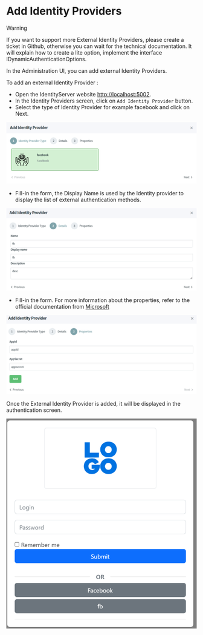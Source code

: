 # Add Identity Providers

> [!WARNING]
> If you want to support more External Identity Providers, please create a ticket in Github, otherwise you can wait for the technical documentation.
> It will explain how to create a lite option, implement the interface IDynamicAuthenticationOptions<TOptions>.

In the Administration UI, you can add external Identity Providers.

To add an external Identity Provider :

* Open the IdentityServer website [http://localhost:5002](http://localhost:5002).
* In the Identity Providers screen, click on `Add Identity Provider` button.
* Select the type of Identity Provider for example facebook and click on Next.

![Choose Identity Provider](images/add-1.png)

* Fill-in the form, the Display Name is used by the Identity provider to display the list of external authentication methods.

![Details](images/add-2.png)

* Fill-in the form. For more information about the properties, refer to the official documentation from [Microsoft](https://learn.microsoft.com/en-us/aspnet/core/security/authentication/social/?view=aspnetcore-7.0&tabs=visual-studio)

![Properties](images/add-3.png)

Once the External Identity Provider is added, it will be displayed in the authentication screen.

![Authentication](images/add-4.png)
